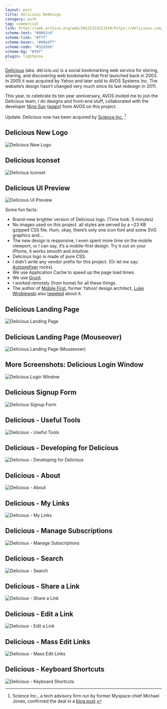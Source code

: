 ```yaml
---
layout: post
title: Delicious Redesign
category: work
tag: commercial
link: https://web.archive.org/web/20131214223249/https://delicious.com/
scheme-text: "#0062c6"
scheme-link: "#fff"
scheme-hover: "#00edff"
scheme-code: "#32d5db"
scheme-bg: "#39f"
plugin: lightense
---
```


<p><a href="https://web.archive.org/web/20131214223249/https://delicious.com/">Delicious</a> (aka. del.icio.us) is a social bookmarking web service for storing, sharing, and discovering web bookmarks that first launched back in 2003. In 2005 it was acquired by Yahoo and later sold to AVOS Systems Inc. The website’s design hasn’t changed very much since its last redesign in 2011.</p>

<p>This year, to celebrate its ten year anniversary, AVOS invited me to join the Delicious team, I do designs and front-end stuff, collaborated with the developer <a href="https://sunng.info/">Ning Sun</a> (<a href="/work/readwise/">again</a>) from AVOS on this project.</p>

Update: Delicious now has been acquired by [Science Inc.](https://science-inc.com/) [^1]

<h2>Delicious New Logo</h2>
<p><img src="{{ site.file }}/delicious.com-logo.png" alt="Delicious New Logo"></p>

<h2>Delicious Iconset</h2>
<p><img src="{{ site.file }}/delicious.com-iconset.png" alt="Delicious Iconset"></p>

<h2>Delicious UI Preview</h2>
<p><img src="{{ site.file }}/delicious.com.png" alt="Delicious UI Preview"></p>

<p>Some fun facts:</p>

<ul>
  <li>Brand-new brighter version of Delicious logo. (Time took: 5 minutes)</li>
  <li>No images used on this project. all styles are served by a ~23 KB gzipped CSS file. Hum, okay, there’s only one icon font and some SVG graphics and&hellip;</li>
  <li>The new design is responsive, I even spent more time on the mobile viewport, or I can say, it’s a mobile-first design. Try it out on your iPhone, it works smooth and intuitive.</li>
  <li>Delicious logo is made of pure CSS.</li>
  <li>I didn’t write any vendor prefix for this project. (Or let me say: <a href="https://github.com/ai/autoprefixer">Autoprefixer</a> rocks).</li>
  <li>We use Application Cache to speed up the page load times.</li>
  <li>We use <a href="https://gruntjs.com/">Grunt</a>.</li>
  <li>I worked remotely (from home) for all these things.</li>
  <li>The author of <a href="https://abookapart.com/products/mobile-first">Mobile First</a>, former Yahoo! design architect, <a href="https://www.lukew.com/">Luke Wroblewski</a> also <a href="https://twitter.com/lukew/status/384744062361686017">tweeted</a> about it.</li>
</ul>

<h2>Delicious Landing Page</h2>
<p class="browser"><img src="{{ site.file }}/delicious.com-homepage.png" alt="Delicious Landing Page"></p>

<h2>Delicious Landing Page (Mouseover)</h2>
<p class="browser"><img src="{{ site.file }}/delicious.com-homepage-hover.png" alt="Delicious Landing Page (Mouseover)"></p>

<h2>More Screenshots: Delicious Login Window</h2>
<p class="browser"><img src="{{ site.file }}/delicious.com-screenshot-01.png" alt="Delicious Login Window"></p>

<h2>Delicious Signup Form</h2>
<p class="browser"><img src="{{ site.file }}/delicious.com-screenshot-02.png" alt="Delicious Signup Form"></p>

<h2>Delicious - Useful Tools</h2>
<p class="browser"><img src="{{ site.file }}/delicious.com-screenshot-03.png" alt="Delicious - Useful Tools"></p>

<h2>Delicious - Developing for Delicious</h2>
<p class="browser"><img src="{{ site.file }}/delicious.com-screenshot-04.png" alt="Delicious - Developing for Delicious"></p>

<h2>Delicious - About</h2>
<p class="browser"><img src="{{ site.file }}/delicious.com-screenshot-05.png" alt="Delicious - About"></p>

<h2>Delicious - My Links</h2>
<p class="browser"><img src="{{ site.file }}/delicious.com-screenshot-06.png" alt="Delicious - My Links"></p>

<h2>Delicious - Manage Subscriptions</h2>
<p class="browser"><img src="{{ site.file }}/delicious.com-screenshot-07.png" alt="Delicious - Manage Subscriptions"></p>

<h2>Delicious - Search</h2>
<p class="browser"><img src="{{ site.file }}/delicious.com-screenshot-08.png" alt="Delicious - Search"></p>

<h2>Delicious - Share a Link</h2>
<p class="browser"><img src="{{ site.file }}/delicious.com-screenshot-09.png" alt="Delicious - Share a Link"></p>

<h2>Delicious - Edit a Link</h2>
<p class="browser"><img src="{{ site.file }}/delicious.com-screenshot-10.png" alt="Delicious - Edit a Link"></p>

<h2>Delicious - Mass Edit Links</h2>
<p class="browser"><img src="{{ site.file }}/delicious.com-screenshot-11.png" alt="Delicious - Mass Edit Links"></p>

<h2>Delicious - Keyboard Shortcuts</h2>
<p class="browser"><img src="{{ site.file }}/delicious.com-screenshot-12.png" alt="Delicious - Keyboard Shortcuts"></p>

[^1]: Science Inc., a tech advisory firm run by former Myspace chief Michael Jones, confirmed the deal in a [blog post](https://web.archive.org/web/20140719033531/http://science-inc.com/about/blog/2014/05/08/welcome-delicious-as-the-cornerstone-asset-of-our-new-data-content-group/).
